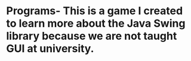 # Programs- This is a game I created to learn more about the Java Swing library because we are not taught GUI at university. 
